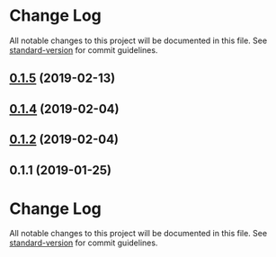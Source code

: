 # Change Log

All notable changes to this project will be documented in this file. See [standard-version](https://github.com/conventional-changelog/standard-version) for commit guidelines.

<a name="0.1.5"></a>
## [0.1.5](https://github.com/dunai-ts/core/compare/v0.1.4...v0.1.5) (2019-02-13)



<a name="0.1.4"></a>
## [0.1.4](https://github.com/dunai-ts/core/compare/v0.1.1...v0.1.4) (2019-02-04)



<a name="0.1.2"></a>
## [0.1.2](https://github.com/dunai-ts/core/compare/v0.1.1...v0.1.2) (2019-02-04)



<a name="0.1.1"></a>
## 0.1.1 (2019-01-25)



# Change Log

All notable changes to this project will be documented in this file. See [standard-version](https://github.com/conventional-changelog/standard-version) for commit guidelines.
